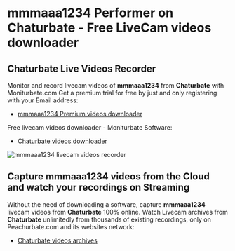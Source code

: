 # mmmaaa1234 Performer on Chaturbate - Free LiveCam videos downloader

## Chaturbate Live Videos Recorder

Monitor and record livecam videos of **mmmaaa1234** from **Chaturbate** with Moniturbate.com
Get a premium trial for free by just and only registering with your Email address:
* [mmmaaa1234 Premium videos downloader](https://moniturbate.com/request-demo-licence-key.html)

Free livecam videos downloader - Moniturbate Software:
* [Chaturbate videos downloader](https://moniturbate.com/moniturbate-download-software.html)

![mmmaaa1234 livecam videos recorder](https://peachurnet.com/templates/moniturbate-software.png)


## Capture mmmaaa1234 videos from the Cloud and watch your recordings on Streaming

Without the need of downloading a software, capture **mmmaaa1234** livecam videos from **Chaturbate** 100% online.
Watch Livecam archives from **Chaturbate** unlimitedly from thousands of existing recordings, only on Peachurbate.com and its websites network:
* [Chaturbate videos archives](https://peachurnet.com/)